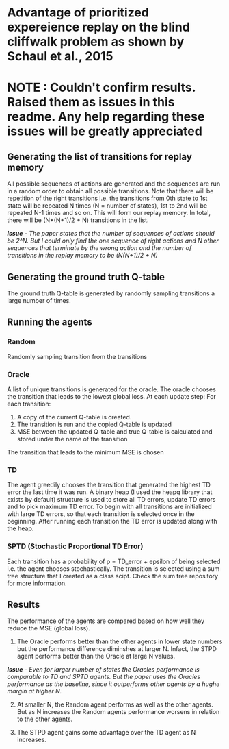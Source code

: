 # Advantage of prioritized expereience replay on the blind cliffwalk problem as shown by Schaul et al., 2015 

# NOTE : Couldn't confirm results. Raised them as issues in this readme. Any help regarding these issues will be greatly appreciated

## Generating the list of transitions for replay memory 

All possible sequences of actions are generated and the sequences are run in a random order to obtain all possible transitions. Note that there will be repetition of the right transitions i.e. the transitions from 0th state to 1st state will be repeated N times (N = number of states), 1st to 2nd will be repeated N-1 times and so on. This will form our replay memory. In total, there will be (N*(N+1)/2 + N) transitions in the list.

***Issue** - The paper states that the number of sequences of actions should be 2^N. But I could only find the one sequence of right actions and N other sequences that terminate by the wrong action and the number of transitions in the replay memory to be (N(N+1)/2 + N)*

## Generating the ground truth Q-table

The ground truth Q-table is generated by randomly sampling transitions a large number of times.

## Running the agents

### Random

Randomly sampling transition from the transitions

### Oracle

A list of unique transitions is generated for the oracle. The oracle chooses the transition that leads to the lowest global loss.
At each update step:
For each transition:
1. A copy of the current Q-table is created. 
2. The transition is run and the copied Q-table is updated
3. MSE between the updated Q-table and true Q-table is calculated and stored under the name of the transition

The transition that leads to the minimum MSE is chosen

### TD

The agent greedily chooses the transition that generated the highest TD error the last time it was run. A binary heap (I used the heapq library that exists by default) structure is used to store all TD errors, update TD errors and to pick maximum TD error. 
To begin with all transitions are initialized with large TD errors, so that each transition is selected once in the beginning. After running each transition the TD error is updated along with the heap.

### SPTD (Stochastic Proportional TD Error)

Each transition has a probability of p = TD_error + epsilon of being selected i.e. the agent chooses stochastically. The transition is selected using a sum tree structure that I created as a class scipt. Check the sum tree repository for more information.

## Results
The performance of the agents are compared based on how well they reduce the MSE (global loss). 

1. The Oracle performs better than the other agents in lower state numbers but the performance difference diminshes at larger N. Infact, the STPD agent performs better than the Oracle at large N values.

***Issue** - Even for larger number of states the Oracles performance is comparable to TD and SPTD agents. But the paper uses the Oracles performance as the baseline, since it outperforms other agents by a hughe margin at higher N.* 

2. At smaller N, the Random agent performs as well as the other agents. But as N increases the Random agents performance worsens in relation to the other agents.  

3. The STPD agent gains some advantage over the TD agent as N increases.




 









